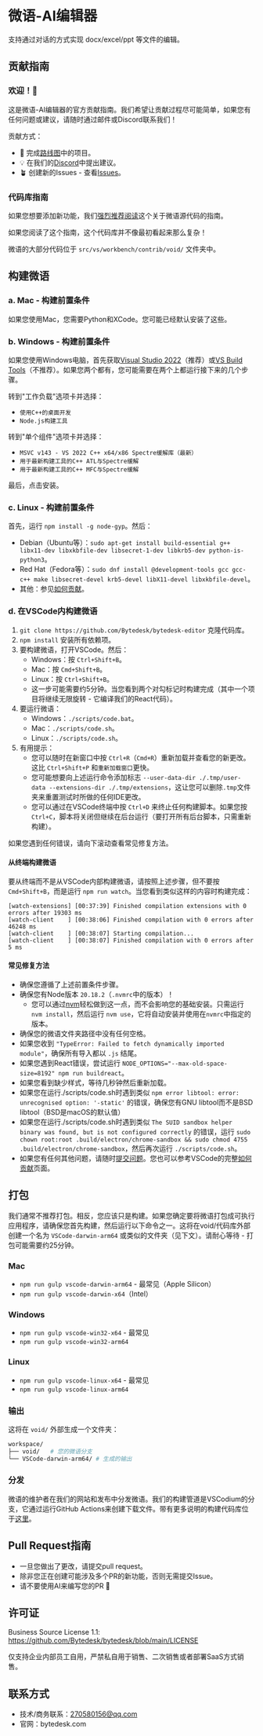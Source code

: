 # 微语-AI编辑器

支持通过对话的方式实现 docx/excel/ppt 等文件的编辑。

## 贡献指南

### 欢迎！👋

这是微语-AI编辑器的官方贡献指南。我们希望让贡献过程尽可能简单，如果您有任何问题或建议，请随时通过邮件或Discord联系我们！

贡献方式：

- 💫 完成[路线图](https://github.com/orgs/voideditor/projects/2)中的项目。
- 💡 在我们的[Discord](https://discord.gg/RSNjgaugJs)中提出建议。
- 🪴 创建新的Issues - 查看[Issues](https://github.com/Bytedesk/bytedesk-editor/issues)。

### 代码库指南

如果您想要添加新功能，我们[强烈推荐阅读](https://github.com/Bytedesk/bytedesk-editor-private/blob/main/VOID_CODEBASE_GUIDE.md)这个关于微语源代码的指南。

如果您阅读了这个指南，这个代码库并不像最初看起来那么复杂！

微语的大部分代码位于 `src/vs/workbench/contrib/void/` 文件夹中。

## 构建微语

### a. Mac - 构建前置条件

如果您使用Mac，您需要Python和XCode。您可能已经默认安装了这些。

### b. Windows - 构建前置条件

如果您使用Windows电脑，首先获取[Visual Studio 2022](https://visualstudio.microsoft.com/thank-you-downloading-visual-studio/?sku=Community)（推荐）或[VS Build Tools](https://visualstudio.microsoft.com/thank-you-downloading-visual-studio/?sku=BuildTools)（不推荐）。如果您两个都有，您可能需要在两个上都运行接下来的几个步骤。

转到"工作负载"选项卡并选择：

- `使用C++的桌面开发`
- `Node.js构建工具`

转到"单个组件"选项卡并选择：

- `MSVC v143 - VS 2022 C++ x64/x86 Spectre缓解库（最新）`
- `用于最新构建工具的C++ ATL与Spectre缓解`
- `用于最新构建工具的C++ MFC与Spectre缓解`

最后，点击安装。

### c. Linux - 构建前置条件

首先，运行 `npm install -g node-gyp`。然后：

- Debian（Ubuntu等）：`sudo apt-get install build-essential g++ libx11-dev libxkbfile-dev libsecret-1-dev libkrb5-dev python-is-python3`。
- Red Hat（Fedora等）：`sudo dnf install @development-tools gcc gcc-c++ make libsecret-devel krb5-devel libX11-devel libxkbfile-devel`。
- 其他：参见[如何贡献](https://github.com/microsoft/vscode/wiki/How-to-Contribute)。

### d. 在VSCode内构建微语

1. `git clone https://github.com/Bytedesk/bytedesk-editor` 克隆代码库。
2. `npm install` 安装所有依赖项。
3. 要构建微语，打开VSCode。然后：
   - Windows：按 `Ctrl+Shift+B`。
   - Mac：按 `Cmd+Shift+B`。
   - Linux：按 `Ctrl+Shift+B`。
   - 这一步可能需要约5分钟。当您看到两个对勾标记时构建完成（其中一个项目将继续无限旋转 - 它编译我们的React代码）。
4. 要运行微语：
   - Windows：`./scripts/code.bat`。
   - Mac：`./scripts/code.sh`。
   - Linux：`./scripts/code.sh`。
5. 有用提示：
   - 您可以随时在新窗口中按 `Ctrl+R`（`Cmd+R`）重新加载并查看您的新更改。这比 `Ctrl+Shift+P` 和`重新加载窗口`更快。
   - 您可能想要向上述运行命令添加标志 `--user-data-dir ./.tmp/user-data --extensions-dir ./.tmp/extensions`，这让您可以删除`.tmp`文件夹来重置测试时所做的任何IDE更改。
   - 您可以通过在VSCode终端中按 `Ctrl+D` 来终止任何构建脚本。如果您按 `Ctrl+C`，脚本将关闭但继续在后台运行（要打开所有后台脚本，只需重新构建）。

如果您遇到任何错误，请向下滚动查看常见修复方法。

#### 从终端构建微语

要从终端而不是从VSCode内部构建微语，请按照上述步骤，但不要按 `Cmd+Shift+B`，而是运行 `npm run watch`。当您看到类似这样的内容时构建完成：

```shell
[watch-extensions] [00:37:39] Finished compilation extensions with 0 errors after 19303 ms
[watch-client    ] [00:38:06] Finished compilation with 0 errors after 46248 ms
[watch-client    ] [00:38:07] Starting compilation...
[watch-client    ] [00:38:07] Finished compilation with 0 errors after 5 ms
```

#### 常见修复方法

- 确保您遵循了上述前置条件步骤。
- 确保您有Node版本 `20.18.2`（`.nvmrc`中的版本）！
  - 您可以通过[nvm](https://github.com/nvm-sh/nvm)轻松做到这一点，而不会影响您的基础安装。只需运行 `nvm install`，然后运行 `nvm use`，它将自动安装并使用在`nvmrc`中指定的版本。
- 确保您的微语文件夹路径中没有任何空格。
- 如果您收到 `"TypeError: Failed to fetch dynamically imported module"`，确保所有导入都以 `.js` 结尾。
- 如果您遇到React错误，尝试运行 `NODE_OPTIONS="--max-old-space-size=8192" npm run buildreact`。
- 如果您看到缺少样式，等待几秒钟然后重新加载。
- 如果您在运行./scripts/code.sh时遇到类似 `npm error libtool: error: unrecognised option: '-static'` 的错误，确保您有GNU libtool而不是BSD libtool（BSD是macOS的默认值）
- 如果您在运行./scripts/code.sh时遇到类似 `The SUID sandbox helper binary was found, but is not configured correctly` 的错误，运行
`sudo chown root:root .build/electron/chrome-sandbox && sudo chmod 4755 .build/electron/chrome-sandbox`，然后再次运行 `./scripts/code.sh`。
- 如果您有任何其他问题，请随时[提交问题](https://github.com/Bytedesk/bytedesk-editor/issues/new)。您也可以参考VSCode的完整[如何贡献](https://github.com/microsoft/vscode/wiki/How-to-Contribute)页面。

## 打包

我们通常不推荐打包。相反，您应该只是构建。如果您确定要将微语打包成可执行应用程序，请确保您首先构建，然后运行以下命令之一。这将在void/代码库外部创建一个名为 `VSCode-darwin-arm64` 或类似的文件夹（见下文）。请耐心等待 - 打包可能需要约25分钟。

### Mac

- `npm run gulp vscode-darwin-arm64` - 最常见（Apple Silicon）
- `npm run gulp vscode-darwin-x64`（Intel）

### Windows

- `npm run gulp vscode-win32-x64` - 最常见
- `npm run gulp vscode-win32-arm64`

### Linux

- `npm run gulp vscode-linux-x64` - 最常见
- `npm run gulp vscode-linux-arm64`

### 输出

这将在 `void/` 外部生成一个文件夹：

```bash
workspace/
├── void/   # 您的微语分支
└── VSCode-darwin-arm64/ # 生成的输出
```

### 分发

微语的维护者在我们的网站和发布中分发微语。我们的构建管道是VSCodium的分支，它通过运行GitHub Actions来创建下载文件。带有更多说明的构建代码库位于[这里](https://github.com/Bytedesk/bytedesk-editor-builder)。

## Pull Request指南

- 一旦您做出了更改，请提交pull request。
- 除非您正在创建可能涉及多个PR的新功能，否则无需提交Issue。
- 请不要使用AI来编写您的PR 🙂

## 许可证

Business Source License 1.1: <https://github.com/Bytedesk/bytedesk/blob/main/LICENSE>

仅支持企业内部员工自用，严禁私自用于销售、二次销售或者部署SaaS方式销售。

## 联系方式

- 技术/商务联系：<270580156@qq.com>
- 官网：bytedesk.com
